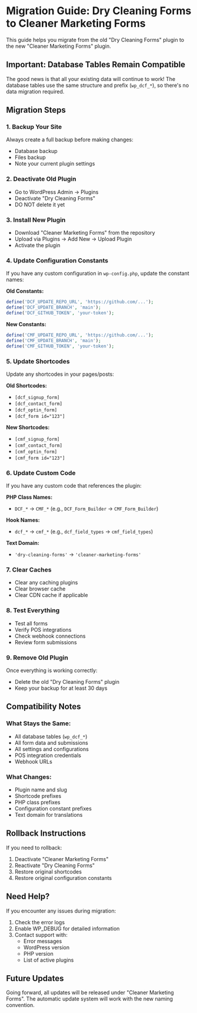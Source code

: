 # Migration Guide: Dry Cleaning Forms to Cleaner Marketing Forms

This guide helps you migrate from the old "Dry Cleaning Forms" plugin to the new "Cleaner Marketing Forms" plugin.

## Important: Database Tables Remain Compatible

The good news is that all your existing data will continue to work! The database tables use the same structure and prefix (`wp_dcf_*`), so there's no data migration required.

## Migration Steps

### 1. Backup Your Site
Always create a full backup before making changes:
- Database backup
- Files backup
- Note your current plugin settings

### 2. Deactivate Old Plugin
- Go to WordPress Admin → Plugins
- Deactivate "Dry Cleaning Forms"
- DO NOT delete it yet

### 3. Install New Plugin
- Download "Cleaner Marketing Forms" from the repository
- Upload via Plugins → Add New → Upload Plugin
- Activate the plugin

### 4. Update Configuration Constants

If you have any custom configuration in `wp-config.php`, update the constant names:

**Old Constants:**
```php
define('DCF_UPDATE_REPO_URL', 'https://github.com/...');
define('DCF_UPDATE_BRANCH', 'main');
define('DCF_GITHUB_TOKEN', 'your-token');
```

**New Constants:**
```php
define('CMF_UPDATE_REPO_URL', 'https://github.com/...');
define('CMF_UPDATE_BRANCH', 'main');
define('CMF_GITHUB_TOKEN', 'your-token');
```

### 5. Update Shortcodes

Update any shortcodes in your pages/posts:

**Old Shortcodes:**
- `[dcf_signup_form]`
- `[dcf_contact_form]`
- `[dcf_optin_form]`
- `[dcf_form id="123"]`

**New Shortcodes:**
- `[cmf_signup_form]`
- `[cmf_contact_form]`
- `[cmf_optin_form]`
- `[cmf_form id="123"]`

### 6. Update Custom Code

If you have any custom code that references the plugin:

**PHP Class Names:**
- `DCF_*` → `CMF_*` (e.g., `DCF_Form_Builder` → `CMF_Form_Builder`)

**Hook Names:**
- `dcf_*` → `cmf_*` (e.g., `dcf_field_types` → `cmf_field_types`)

**Text Domain:**
- `'dry-cleaning-forms'` → `'cleaner-marketing-forms'`

### 7. Clear Caches
- Clear any caching plugins
- Clear browser cache
- Clear CDN cache if applicable

### 8. Test Everything
- Test all forms
- Verify POS integrations
- Check webhook connections
- Review form submissions

### 9. Remove Old Plugin
Once everything is working correctly:
- Delete the old "Dry Cleaning Forms" plugin
- Keep your backup for at least 30 days

## Compatibility Notes

### What Stays the Same:
- All database tables (`wp_dcf_*`)
- All form data and submissions
- All settings and configurations
- POS integration credentials
- Webhook URLs

### What Changes:
- Plugin name and slug
- Shortcode prefixes
- PHP class prefixes
- Configuration constant prefixes
- Text domain for translations

## Rollback Instructions

If you need to rollback:
1. Deactivate "Cleaner Marketing Forms"
2. Reactivate "Dry Cleaning Forms"
3. Restore original shortcodes
4. Restore original configuration constants

## Need Help?

If you encounter any issues during migration:
1. Check the error logs
2. Enable WP_DEBUG for detailed information
3. Contact support with:
   - Error messages
   - WordPress version
   - PHP version
   - List of active plugins

## Future Updates

Going forward, all updates will be released under "Cleaner Marketing Forms". The automatic update system will work with the new naming convention.